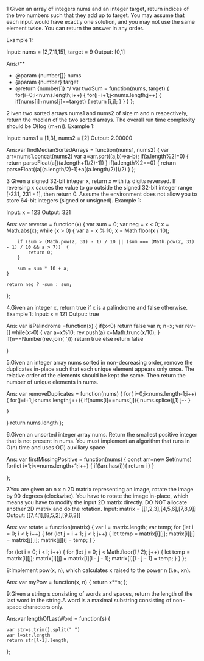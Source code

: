 1
Given an array of integers nums and an integer target, return indices of the two numbers such that they add up to target.
You may assume that each input would have exactly one solution, and you may not use the same element twice.
You can return the answer in any order.

Example 1:

Input: nums = [2,7,11,15], target = 9
Output: [0,1]

Ans:/\*\*

- @param {number[]} nums
- @param {number} target
- @return {number[]}
  \*/
  var twoSum = function(nums, target) {
  for(i=0;i<nums.length;i++)
  {
  for(j=i+1;j<nums.length;j++)
  {
  if(nums[i]+nums[j]==target)
  {
  return [i,j];
  }
  }
  }
  };

2
iven two sorted arrays nums1 and nums2 of size m and n respectively, return the median of the two sorted arrays.
The overall run time complexity should be O(log (m+n)).
Example 1:

Input: nums1 = [1,3], nums2 = [2]
Output: 2.00000

Ans:var findMedianSortedArrays = function(nums1, nums2) {
var arr=nums1.concat(nums2)
var a=arr.sort((a,b)=>a-b);
if(a.length%2!=0)
{
return parseFloat(a[((a.length+1)/2)-1])
}
if(a.length%2==0)
{
return parseFloat((a[(a.length/2)-1]+a[(a.length/2)])/2)
}
};

3
Given a signed 32-bit integer x, return x with its digits reversed. If reversing x causes the value to go outside the signed 32-bit integer range [-231, 231 - 1], then return 0.
Assume the environment does not allow you to store 64-bit integers (signed or unsigned).
Example 1:

Input: x = 123
Output: 321

Ans:
var reverse = function(x) {
var sum = 0;
var neg = x < 0;
x = Math.abs(x);
while (x > 0) {
var a = x % 10;
x = Math.floor(x / 10);

        if (sum > (Math.pow(2, 31) - 1) / 10 || (sum === (Math.pow(2, 31) - 1) / 10 && a > 7))  {
            return 0;
        }

        sum = sum * 10 + a;
    }

    return neg ? -sum : sum;

};

4.Given an integer x, return true if x is a
palindrome and false otherwise.
Example 1:
Input: x = 121
Output: true

Ans:
var isPalindrome =function(x) {
if(x<0)
return false
var n;
n=x;
var rev=[]
while(x>0)
{
var a=x%10;
rev.push(a)
x=Math.trunc(x/10);
}
if(n==Number(rev.join('')))
return true
else
return false

}

5.Given an integer array nums sorted in non-decreasing order, remove the duplicates in-place such that each unique element appears only once. The relative order of the elements should be kept the same. Then return the number of unique elements in nums.

Ans:
var removeDuplicates = function(nums) {
for( i=0;i<nums.length-1;i++){
for(j=i+1;j<nums.length;j++){
if(nums[i]==nums[j]){
nums.splice(j,1)
j--
}

    }

}
return nums.length
};

6.Given an unsorted integer array nums. Return the smallest positive integer that is not present in nums.
You must implement an algorithm that runs in O(n) time and uses O(1) auxiliary space

Ans:
var firstMissingPositive = function(nums) {
const arr=new Set(nums)
for(let i=1;i<=nums.length+1;i++)
{
if(!arr.has(i)){
return i
}
}

};

7.You are given an n x n 2D matrix representing an image, rotate the image by 90 degrees (clockwise).
You have to rotate the image in-place, which means you have to modify the input 2D matrix directly. DO NOT allocate another 2D matrix and do the rotation.
Input: matrix = [[1,2,3],[4,5,6],[7,8,9]]
Output: [[7,4,1],[8,5,2],[9,6,3]]

Ans:
var rotate = function(matrix) {
var l = matrix.length;
var temp;
for (let i = 0; i < l; i++) {
for (let j = i + 1; j < l; j++) {
let temp = matrix[i][j];
matrix[i][j] = matrix[j][i];
matrix[j][i] = temp;
}
}

for (let i = 0; i < l; i++) {
for (let j = 0; j < Math.floor(l / 2); j++) {
let temp = matrix[i][j];
matrix[i][j] = matrix[i][l - j - 1];
matrix[i][l - j - 1] = temp;
}
}
};

8:Implement pow(x, n), which calculates x raised to the power n (i.e., xn).

Ans:
var myPow = function(x, n) {
return x\*\*n;
};

9:Given a string s consisting of words and spaces, return the length of the last word in the string.A word is a maximal substring consisting of non-space characters only.

Ans:var lengthOfLastWord = function(s) {

    var str=s.trim().split(" ")
    var l=str.length
    return str[l-1].length;

};
